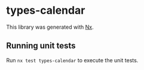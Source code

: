 # types-calendar

This library was generated with [Nx](https://nx.dev).

## Running unit tests

Run `nx test types-calendar` to execute the unit tests.
